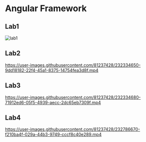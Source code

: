 # Angular Framework

## Lab1
![lab1](https://user-images.githubusercontent.com/81237428/232334624-66ee00d2-7713-4a15-ac5b-14fcde8a5913.PNG)

## Lab2
https://user-images.githubusercontent.com/81237428/232334650-9dd18182-22f4-45a1-8375-14754fea3d8f.mp4

## Lab3
https://user-images.githubusercontent.com/81237428/232334680-71912ed6-05f5-4939-aecc-2dc65eb7309f.mp4

## Lab4
https://user-images.githubusercontent.com/81237428/232786670-f210ba4f-029a-44b3-9749-cccf8c40e289.mp4






